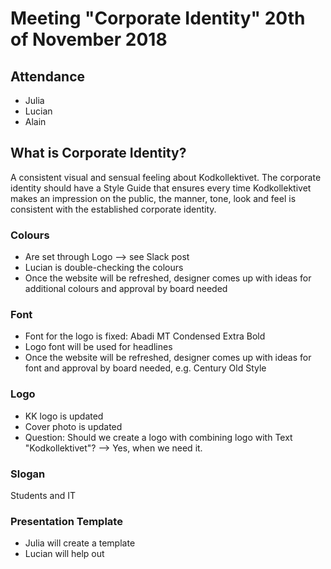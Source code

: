 # Meeting "Corporate Identity" 20th of November 2018
## Attendance
- Julia
- Lucian
- Alain

## What is Corporate Identity?
A consistent visual and sensual feeling about Kodkollektivet. The corporate identity should have a Style Guide that ensures every time Kodkollektivet makes an impression on the public, the manner, tone, look and feel is consistent with the established corporate identity.

### Colours
- Are set through Logo --> see Slack post
- Lucian is double-checking the colours
- Once the website will be refreshed, designer comes up with ideas for additional colours and approval by board needed

### Font
- Font for the logo is fixed: Abadi MT Condensed Extra Bold
- Logo font will be used for headlines
- Once the website will be refreshed, designer comes up with ideas for font and approval by board needed, e.g. Century Old Style

### Logo
- KK logo is updated
- Cover photo is updated
- Question: Should we create a logo with combining logo with Text "Kodkollektivet"? --> Yes, when we need it.

### Slogan
Students and IT

### Presentation Template
- Julia will create a template
- Lucian will help out
